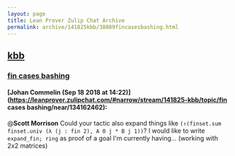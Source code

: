 ```yaml
---
layout: page
title: Lean Prover Zulip Chat Archive 
permalink: archive/141825kbb/38089fincasesbashing.html
---
```


## [kbb](index.html)
### [fin cases bashing](38089fincasesbashing.html)

#### [Johan Commelin (Sep 18 2018 at 14:22)](https://leanprover.zulipchat.com/#narrow/stream/141825-kbb/topic/fin cases bashing/near/134162462):
@**Scott Morrison** Could your tactic also expand things like `(↑(finset.sum finset.univ (λ (j : fin 2), A 0 j * B j 1))`? I would like to write `expand_fin; ring` as proof of a goal I'm currently having... (working with 2x2 matrices)

